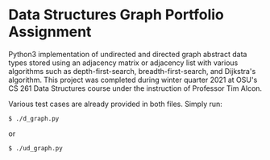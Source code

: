 # Data Structures Graph Portfolio Assignment
Python3 implementation of undirected and directed graph abstract data types stored using an adjacency matrix or adjacency list with various algorithms such as depth-first-search, breadth-first-search, and Dijkstra's algorithm. This project was completed during winter quarter 2021 at OSU's CS 261 Data Structures course under the instruction of Professor Tim Alcon.

Various test cases are already provided in both files. Simply run:
```
$ ./d_graph.py
```
or
```
$ ./ud_graph.py
```
